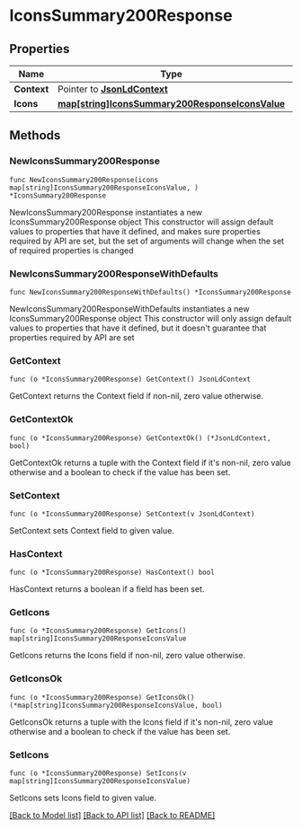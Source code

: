 # IconsSummary200Response

## Properties

Name | Type | Description | Notes
------------ | ------------- | ------------- | -------------
**Context** | Pointer to [**JsonLdContext**](JsonLdContext.md) |  | [optional] 
**Icons** | [**map[string]IconsSummary200ResponseIconsValue**](IconsSummary200ResponseIconsValue.md) |  | 

## Methods

### NewIconsSummary200Response

`func NewIconsSummary200Response(icons map[string]IconsSummary200ResponseIconsValue, ) *IconsSummary200Response`

NewIconsSummary200Response instantiates a new IconsSummary200Response object
This constructor will assign default values to properties that have it defined,
and makes sure properties required by API are set, but the set of arguments
will change when the set of required properties is changed

### NewIconsSummary200ResponseWithDefaults

`func NewIconsSummary200ResponseWithDefaults() *IconsSummary200Response`

NewIconsSummary200ResponseWithDefaults instantiates a new IconsSummary200Response object
This constructor will only assign default values to properties that have it defined,
but it doesn't guarantee that properties required by API are set

### GetContext

`func (o *IconsSummary200Response) GetContext() JsonLdContext`

GetContext returns the Context field if non-nil, zero value otherwise.

### GetContextOk

`func (o *IconsSummary200Response) GetContextOk() (*JsonLdContext, bool)`

GetContextOk returns a tuple with the Context field if it's non-nil, zero value otherwise
and a boolean to check if the value has been set.

### SetContext

`func (o *IconsSummary200Response) SetContext(v JsonLdContext)`

SetContext sets Context field to given value.

### HasContext

`func (o *IconsSummary200Response) HasContext() bool`

HasContext returns a boolean if a field has been set.

### GetIcons

`func (o *IconsSummary200Response) GetIcons() map[string]IconsSummary200ResponseIconsValue`

GetIcons returns the Icons field if non-nil, zero value otherwise.

### GetIconsOk

`func (o *IconsSummary200Response) GetIconsOk() (*map[string]IconsSummary200ResponseIconsValue, bool)`

GetIconsOk returns a tuple with the Icons field if it's non-nil, zero value otherwise
and a boolean to check if the value has been set.

### SetIcons

`func (o *IconsSummary200Response) SetIcons(v map[string]IconsSummary200ResponseIconsValue)`

SetIcons sets Icons field to given value.



[[Back to Model list]](../README.md#documentation-for-models) [[Back to API list]](../README.md#documentation-for-api-endpoints) [[Back to README]](../README.md)


